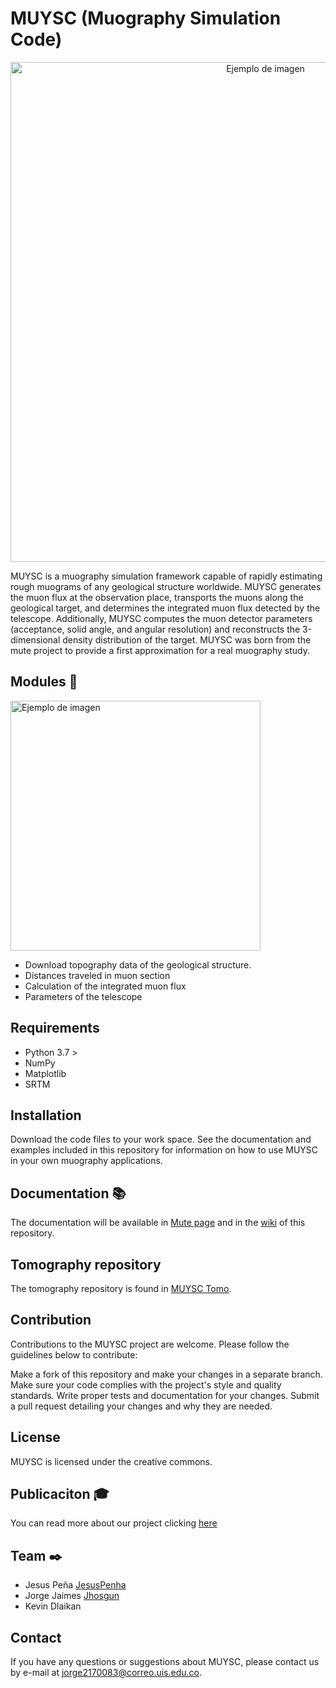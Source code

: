 # MUYSC (Muography Simulation Code)


<div align="center">
  <img src="MUYSC.png" alt="Ejemplo de imagen" width="800">
</div>


MUYSC is a muography simulation framework capable of rapidly estimating rough muograms of any geological structure worldwide. MUYSC generates the muon flux at the observation place, transports the muons along the geological target, and determines the integrated muon flux detected by the telescope. Additionally, MUYSC computes the muon detector parameters (acceptance, solid angle, and angular resolution) and reconstructs the 3-dimensional density distribution of the target. MUYSC was born from the mute project to provide a first approximation for a real muography study.


## Modules 🔨

<img src="Modulos.jpg" alt="Ejemplo de imagen" width="400">


* Download topography data of the geological structure.
* Distances traveled in muon section
* Calculation of the integrated muon flux
* Parameters of the telescope



## Requirements
* Python 3.7 >
* NumPy
* Matplotlib
* SRTM


## Installation

Download the code files to your work space. See the documentation and examples included in this repository for information on how to use MUYSC in your own muography applications.


## Documentation :books:
The documentation will be available in [Mute page](https://halley.uis.edu.co/fuego/muysc/) and in the [wiki](https://github.com/Jhosgun/MUYSC/wiki) of this repository.

## Tomography repository
The tomography repository is found in [MUYSC Tomo](https://github.com/Delaican/MUYSC).

## Contribution
Contributions to the MUYSC project are welcome. Please follow the guidelines below to contribute:

Make a fork of this repository and make your changes in a separate branch.
Make sure your code complies with the project's style and quality standards.
Write proper tests and documentation for your changes.
Submit a pull request detailing your changes and why they are needed.

## License
MUYSC is licensed under the creative commons.

## Publicaciton :mortar_board:
You can read more about our project clicking [here](https://www.researchgate.net/publication/369035316_MUYSC_An_end-to-end_muography_simulation_toolbox)

## Team ✒️
* Jesus Peña [JesusPenha](https://github.com/JesusPenha)
* Jorge Jaimes [Jhosgun](https://github.com/Jhosgun)
* Kevin Dlaikan 
## Contact
If you have any questions or suggestions about MUYSC, please contact us by e-mail at jorge2170083@correo.uis.edu.co.

